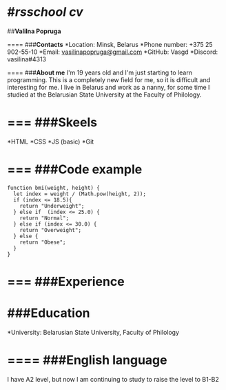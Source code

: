 #***rsschool cv***
===
##**Valilna Popruga**

====
###**Contacts**
*Location: Minsk, Belarus
*Phone number: +375 25 902-55-10
*Email: vasilinapopruga@gmail.com
*GitHub: Vasgd
*Discord: vasilina#4313

====
###**About me**
I'm 19 years old and I'm just starting to learn programming.  This is a completely new field for me, so it is difficult and interesting for me. I live in Belarus and work as a nanny, for some time I studied at the Belarusian State University at the Faculty of Philology.

===
###**Skeels**
===
*HTML
*CSS
*JS (basic)
*Git

===
###**Code example**
===
```
function bmi(weight, height) {
  let index = weight / (Math.pow(height, 2));
  if (index <= 18.5){
    return "Underweight";
  } else if  (index <= 25.0) {
    return "Normal";
  } else if (index <= 30.0) {
    return "Overweight";
  } else {
    return "Obese";
  }
}
```
===
###**Experience**
====
###**Education**
===
*University: Belarusian State University, Faculty of Philology

====
###**English language**
====
I have A2 level, but now I am continuing to study to raise the level to B1-B2
